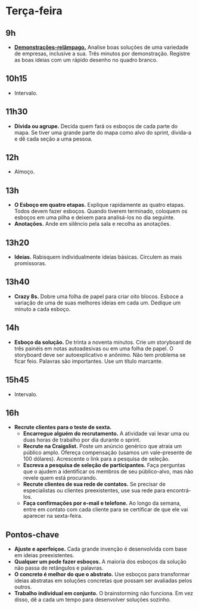 # Terça-feira

## 9h
- [**Demonstrações-relâmpago.**](./Demonstracoes-relampago.md) Analise boas soluções de uma variedade de empresas, inclusive a sua. Três minutos por demonstração. Registre as boas ideias com um rápido desenho no quadro branco.

## 10h15
- Intervalo.

## 11h30
- **Divida ou agrupe.** Decida quem fará os esboços de cada parte do mapa. Se tiver uma grande parte do mapa como alvo do sprint, divida-a e dê cada seção a uma pessoa.

## 12h
- Almoço.

## 13h
- **O Esboço em quatro etapas.** Explique rapidamente as quatro etapas. Todos devem fazer esboços. Quando tiverem terminado, coloquem os esboços em uma pilha e deixem para analisá-los no dia seguinte.
- **Anotações.** Ande em silêncio pela sala e recolha as anotações.

## 13h20
- **Ideias.** Rabisquem individualmente ideias básicas. Circulem as mais promissoras.

## 13h40
- **Crazy 8s.** Dobre uma folha de papel para criar oito blocos. Esboce a variação de uma de suas melhores ideias em cada um. Dedique um minuto a cada esboço.

## 14h
- **Esboço da solução.** De trinta a noventa minutos. Crie um storyboard de três painéis em notas autoadesivas ou em uma folha de papel. O storyboard deve ser autoexplicativo e anônimo. Não tem problema se ficar feio. Palavras são importantes. Use um título marcante.

## 15h45
- Intervalo.

## 16h
- **Recrute clientes para o teste de sexta.**
  - **Encarregue alguém do recrutamento.** A atividade vai levar uma ou duas horas de trabalho por dia durante o sprint.
  - **Recrute na Craigslist.** Poste um anúncio genérico que atraia um público amplo. Ofereça compensação (usamos um vale-presente de 100 dólares). Acrescente o link para a pesquisa de seleção.
  - **Escreva a pesquisa de seleção de participantes.** Faça perguntas que o ajudem a identificar os membros de seu público-alvo, mas não revele quem está procurando.
  - **Recrute clientes de sua rede de contatos.** Se precisar de especialistas ou clientes preexistentes, use sua rede para encontrá-los.
  - **Faça confirmações por e-mail e telefone.** Ao longo da semana, entre em contato com cada cliente para se certificar de que ele vai aparecer na sexta-feira.
  
## Pontos-chave
- **Ajuste e aperfeiçoe.** Cada grande invenção é desenvolvida com base em ideias preexistentes. 
- **Qualquer um pode fazer esboços.** A maioria dos esboços da solução não passa de retângulos e palavras.
- **O concreto é melhor do que o abstrato.** Use esboços para transformar ideias abstratas em soluções concretas que possam ser avaliadas pelos outros.
- **Trabalho individual em conjunto.** O brainstorming não funciona. Em vez disso, dê a cada um tempo para desenvolver soluções sozinho.
